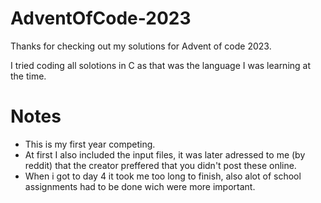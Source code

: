 # AdventOfCode-2023

Thanks for checking out my solutions for Advent of code 2023.

I tried coding all solotions in C as that was the language I was learning at the time.

# Notes

- This is my first year competing.
- At first I also included the input files, it was later adressed to me (by reddit) that the creator preffered that you didn't post these online.
- When i got to day 4 it took me too long to finish, also alot of school assignments had to be done wich were more important.
